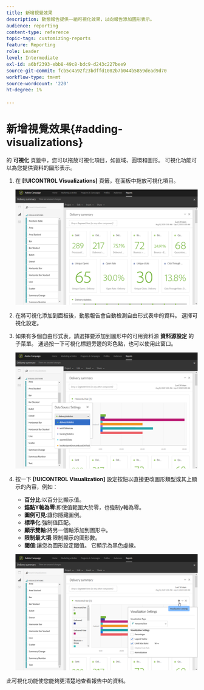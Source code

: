 ```yaml
---
title: 新增視覺效果
description: 動態報告提供一組可視化效果，以向報告添加圖形表示。
audience: reporting
content-type: reference
topic-tags: customizing-reports
feature: Reporting
role: Leader
level: Intermediate
exl-id: a6bf2393-ebb8-49c8-bdc9-d243c227bee9
source-git-commit: fcb5c4a92f23bdffd1082b7b044b5859dead9d70
workflow-type: tm+mt
source-wordcount: '220'
ht-degree: 1%

---
```


# 新增視覺效果{#adding-visualizations}

的 **可視化** 頁籤中，您可以拖放可視化項目，如區域、圓環和圖形。 可視化功能可以為您提供資料的圖形表示。

1. 在 **[!UICONTROL Visualizations]** 頁籤，在面板中拖放可視化項目。

   ![](assets/dynamic_report_visualization_1.png)

1. 在將可視化添加到面板後，動態報告會自動檢測自由形式表中的資料。 選擇可視化設定。
1. 如果有多個自由形式表，請選擇要添加到圖形中的可用資料源 **資料源設定** 的子菜單。 通過按一下可視化標題旁邊的彩色點，也可以使用此窗口。

   ![](assets/dynamic_report_visualization_2.png)

1. 按一下 **[!UICONTROL Visualization]** 設定按鈕以直接更改圖形類型或其上顯示的內容，例如：

   * **百分比**:以百分比顯示值。
   * **錨點Y軸為零**:即使值範圍大於零，也強制y軸為零。
   * **圖例可見**:讓你隱藏圖例。
   * **標準化**:強制值匹配。
   * **顯示雙軸**:將另一個軸添加到圖形中。
   * **限制最大項**:限制顯示的圖形數。
   * **閾值**:讓您為圖形設定閾值。 它顯示為黑色虛線。

   ![](assets/dynamic_report_visualization_3.png)

此可視化功能使您能夠更清楚地查看報告中的資料。
